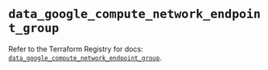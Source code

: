 # `data_google_compute_network_endpoint_group`

Refer to the Terraform Registry for docs: [`data_google_compute_network_endpoint_group`](https://registry.terraform.io/providers/hashicorp/google-beta/6.49.1/docs/data-sources/google_compute_network_endpoint_group).
